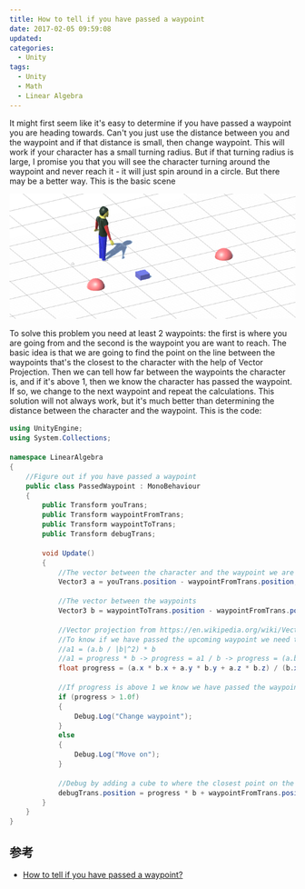 ```yaml
---
title: How to tell if you have passed a waypoint
date: 2017-02-05 09:59:08
updated:
categories:
  - Unity
tags:
  - Unity
  - Math
  - Linear Algebra
---
```



It might first seem like it's easy to determine if you have passed a waypoint you are heading towards. Can't you just use the distance between you and the waypoint and if that distance is small, then change waypoint. This will work if your character has a small turning radius. But if that turning radius is large, I promise you that you will see the character turning around the waypoint and never reach it - it will just spin around in a circle. But there may be a better way. This is the basic scene

![Passed waypoint basic scene](../_images/unity/passed-waypoint.png)

<!--more-->

To solve this problem you need at least 2 waypoints: the first is where you are going from and the second is the waypoint you are want to reach. The basic idea is that we are going to find the point on the line between the waypoints that's the closest to the character with the help of Vector Projection. Then we can tell how far between the waypoints the character is, and if it's above 1, then we know the character has passed the waypoint. If so, we change to the next waypoint and repeat the calculations. This solution will not always work, but it's much better than determining the distance between the character and the waypoint. This is the code:

```cs
using UnityEngine;
using System.Collections;

namespace LinearAlgebra
{
    //Figure out if you have passed a waypoint
    public class PassedWaypoint : MonoBehaviour
    {
        public Transform youTrans;
        public Transform waypointFromTrans;
        public Transform waypointToTrans;
        public Transform debugTrans;

        void Update()
        {
            //The vector between the character and the waypoint we are going from
            Vector3 a = youTrans.position - waypointFromTrans.position;

            //The vector between the waypoints
            Vector3 b = waypointToTrans.position - waypointFromTrans.position;

            //Vector projection from https://en.wikipedia.org/wiki/Vector_projection
            //To know if we have passed the upcoming waypoint we need to find out how much of b is a1
            //a1 = (a.b / |b|^2) * b
            //a1 = progress * b -> progress = a1 / b -> progress = (a.b / |b|^2)
            float progress = (a.x * b.x + a.y * b.y + a.z * b.z) / (b.x * b.x + b.y * b.y + b.z * b.z);

            //If progress is above 1 we know we have passed the waypoint
            if (progress > 1.0f)
            {
                Debug.Log("Change waypoint");
            }
            else
            {
                Debug.Log("Move on");
            }

            //Debug by adding a cube to where the closest point on the line between the waypoints from the character is
            debugTrans.position = progress * b + waypointFromTrans.position;
        }
    }
}
```

## 参考

* [How to tell if you have passed a waypoint?](http://www.habrador.com/tutorials/linear-algebra/2-passed-waypoint/)